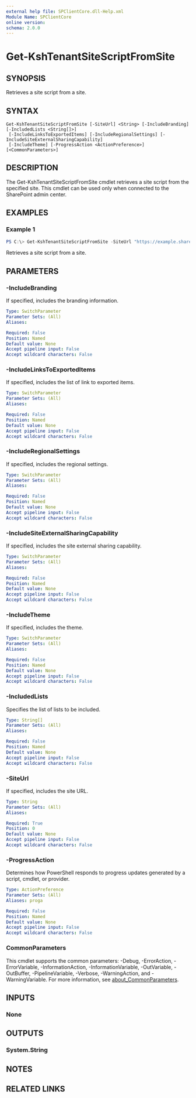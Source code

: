 ```yaml
---
external help file: SPClientCore.dll-Help.xml
Module Name: SPClientCore
online version:
schema: 2.0.0
---
```


# Get-KshTenantSiteScriptFromSite

## SYNOPSIS
Retrieves a site script from a site.

## SYNTAX

```
Get-KshTenantSiteScriptFromSite [-SiteUrl] <String> [-IncludeBranding] [-IncludedLists <String[]>]
 [-IncludeLinksToExportedItems] [-IncludeRegionalSettings] [-IncludeSiteExternalSharingCapability]
 [-IncludeTheme] [-ProgressAction <ActionPreference>] [<CommonParameters>]
```

## DESCRIPTION
The Get-KshTenantSiteScriptFromSite cmdlet retrieves a site script from the specified site. This cmdlet can be used only when connected to the SharePoint admin center.

## EXAMPLES

### Example 1
```powershell
PS C:\> Get-KshTenantSiteScriptFromSite -SiteUrl "https://example.sharepoint.com/sites/japan"
```

Retrieves a site script from a site.

## PARAMETERS

### -IncludeBranding
If specified, includes the branding information.

```yaml
Type: SwitchParameter
Parameter Sets: (All)
Aliases:

Required: False
Position: Named
Default value: None
Accept pipeline input: False
Accept wildcard characters: False
```

### -IncludeLinksToExportedItems
If specified, includes the list of link to exported items.

```yaml
Type: SwitchParameter
Parameter Sets: (All)
Aliases:

Required: False
Position: Named
Default value: None
Accept pipeline input: False
Accept wildcard characters: False
```

### -IncludeRegionalSettings
If specified, includes the regional settings.

```yaml
Type: SwitchParameter
Parameter Sets: (All)
Aliases:

Required: False
Position: Named
Default value: None
Accept pipeline input: False
Accept wildcard characters: False
```

### -IncludeSiteExternalSharingCapability
If specified, includes the site external sharing capability.

```yaml
Type: SwitchParameter
Parameter Sets: (All)
Aliases:

Required: False
Position: Named
Default value: None
Accept pipeline input: False
Accept wildcard characters: False
```

### -IncludeTheme
If specified, includes the theme.

```yaml
Type: SwitchParameter
Parameter Sets: (All)
Aliases:

Required: False
Position: Named
Default value: None
Accept pipeline input: False
Accept wildcard characters: False
```

### -IncludedLists
Specifies the list of lists to be included.

```yaml
Type: String[]
Parameter Sets: (All)
Aliases:

Required: False
Position: Named
Default value: None
Accept pipeline input: False
Accept wildcard characters: False
```

### -SiteUrl
If specified, includes the site URL.

```yaml
Type: String
Parameter Sets: (All)
Aliases:

Required: True
Position: 0
Default value: None
Accept pipeline input: False
Accept wildcard characters: False
```

### -ProgressAction
Determines how PowerShell responds to progress updates generated by a script, cmdlet, or provider.

```yaml
Type: ActionPreference
Parameter Sets: (All)
Aliases: proga

Required: False
Position: Named
Default value: None
Accept pipeline input: False
Accept wildcard characters: False
```

### CommonParameters
This cmdlet supports the common parameters: -Debug, -ErrorAction, -ErrorVariable, -InformationAction, -InformationVariable, -OutVariable, -OutBuffer, -PipelineVariable, -Verbose, -WarningAction, and -WarningVariable. For more information, see [about_CommonParameters](http://go.microsoft.com/fwlink/?LinkID=113216).

## INPUTS

### None

## OUTPUTS

### System.String

## NOTES

## RELATED LINKS

